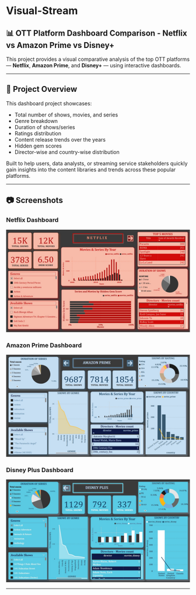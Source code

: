 # Visual-Stream

## 📊 OTT Platform Dashboard Comparison - Netflix vs Amazon Prime vs Disney+

This project provides a visual comparative analysis of the top OTT platforms — **Netflix**, **Amazon Prime**, and **Disney+** — using interactive dashboards.

---

## 📝 Project Overview

This dashboard project showcases:
- Total number of shows, movies, and series
- Genre breakdown
- Duration of shows/series
- Ratings distribution
- Content release trends over the years
- Hidden gem scores
- Director-wise and country-wise distribution

Built to help users, data analysts, or streaming service stakeholders quickly gain insights into the content libraries and trends across these popular platforms.

---

## 📷 Screenshots

### Netflix Dashboard  
![Netflix](images/netflix.jpeg)

### Amazon Prime Dashboard  
![Amazon Prime](images/amazon-prime.jpeg)

### Disney Plus Dashboard  
![Disney Plus](images/disney+.jpeg)

---
